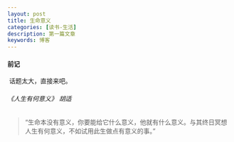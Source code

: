 ```yaml
---
layout: post
title: 生命意义
categories: [读书-生活]
description: 第一篇文章
keywords: 博客
---
```


#### 前记

​	话题太大，直接来吧。



###### 《人生有何意义》 胡适

> “生命本没有意义，你要能给它什么意义，他就有什么意义。与其终日冥想人生有何意义，不如试用此生做点有意义的事。”

